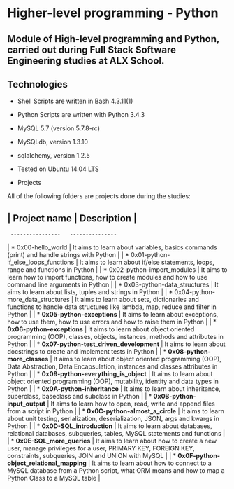 # **Higher-level programming - Python**

## **Module of High-level programming and Python, carried out during Full Stack Software Engineering studies at ALX School.**



## **Technologies**

* Shell Scripts are written in Bash 4.3.11(1)

* Python Scripts are written with Python 3.4.3

* MySQL 5.7 (version 5.7.8-rc)

* MySQLdb, version 1.3.10

* sqlalchemy, version 1.2.5

* Tested on Ubuntu 14.04 LTS

* Projects

All of the following folders are projects done during the studies:



## | **Project name** |	**Description** |
     ----------------   ---------------
| * 0x00-hello_world		|		It aims to learn about variables, basics commands (print) and handle strings with Python |
| * 0x01-python-if_else_loops_functions	|	It aims to learn about if/else statements, loops, range and functions in Python |
| * 0x02-python-import_modules	|	It aims to learn how to import functions, how to create modules and how to use command line arguments in Python |
| * 0x03-python-data_structures	|	It aims to learn about lists, tuples and strings in Python |
| * 0x04-python-more_data_structures | It aims to learn about sets, dictionaries and functions to handle data structures like lambda, map, reduce and filter in Python |
| * **0x05-python-exceptions**	|	It aims to learn about exceptions, how to use them, how to use errors and how to raise them in Python |
| * **0x06-python-exceptions**	|	It aims to learn about object oriented programming (OOP), classes, objects, instances, methods and attributes in Python |
| * **0x07-python-test_driven_development**	|	It aims to learn about docstrings to create and implement tests in Python |
| * **0x08-python-more_classes**	|	It aims to learn about object oriented programming (OOP), Data Abstraction, Data Encapsulation, instances and classes attributes in Python |
| * **0x09-python-everything_is_object**	|	It aims to learn about object oriented programming (OOP), mutability, identity and data types in Python |
| * **0x0A-python-inheritance**	| It aims to learn about inheritance, superclass, baseclass and subclass in Python |
| * **0x0B-python-input_output** |	It aims to learn how to open, read, write and append files from a script in Python |
| * **0x0C-python-almost_a_circle**	|	It aims to learn about unit testing, serialization, deserialization, JSON, args and kwargs in Python |
| * **0x0D-SQL_introduction**	| It aims to learn about databases, relational databases, subqueries, tables, MySQL statements and functions |
| * **0x0E-SQL_more_queries**	| It aims to learn about how to create a new user, manage privileges for a user, PRIMARY KEY, FOREIGN KEY, constraints, subqueries, JOIN and UNION with MySQL |
| * **0x0F-python-object_relational_mapping**	|	It aims to learn about how to connect to a MySQL database from a Python script, what ORM means and how to map a Python Class to a MySQL table |
